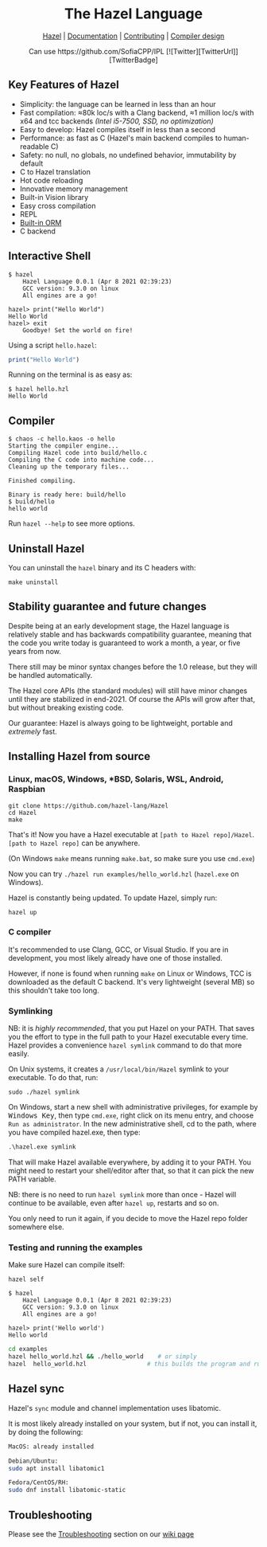 <div align="center">
<!-- <p>
    <img width="80" src="https://raw.githubusercontent.com/hazel-lang/Hazel-logo/master/dist/hazel-logo.svg?sanitize=true">
</p> -->
<h1>The Hazel Language</h1>

[Hazel](https://github.com/hazel-lang/Hazel) |
[Documentation](https://github.com/hazel-lang/Hazel/blob/master/doc/docs.md) |
[Contributing](https://github.com/hazel-lang/Hazel/blob/master/CONTRIBUTING.md) |
[Compiler design](https://github.com/hazel-lang/Hazel/blob/master/COMPILER.md)

</div>
<div align="center">
 Can use https://github.com/SofiaCPP/IPL
<!--
[![Build Status][WorkflowBadge]][WorkflowUrl]
-->
<!-- [![Sponsor][SponsorBadge]][SponsorUrl]
[![Patreon][PatreonBadge]][PatreonUrl]
[![Discord][DiscordBadge]][DiscordUrl] -->
[![Twitter][TwitterUrl]][TwitterBadge]

</div>

<!-- This is the repository for Hazel development code. The language design is based very similarly to C++, Lua and Julia. -->

## Key Features of Hazel

- Simplicity: the language can be learned in less than an hour
- Fast compilation: ≈80k loc/s with a Clang backend,
    ≈1 million loc/s with x64 and tcc backends *(Intel i5-7500, SSD, no optimization)*
- Easy to develop: Hazel compiles itself in less than a second
- Performance: as fast as C (Hazel's main backend compiles to human-readable C)
- Safety: no null, no globals, no undefined behavior, immutability by default
- C to Hazel translation
- Hot code reloading
- Innovative memory management
- Built-in Vision library
- Easy cross compilation
- REPL
- [Built-in ORM](https://github.com/hazel-lang/Hazel/blob/master/doc/docs.md#orm)
- C backend


## Interactive Shell

```shell
$ hazel
    Hazel Language 0.0.1 (Apr 8 2021 02:39:23)
    GCC version: 9.3.0 on linux
    All engines are a go!

hazel> print("Hello World")
Hello World
hazel> exit
    Goodbye! Set the world on fire!
```

Using a script `hello.hazel`:

```ruby
print("Hello World")
```

Running on the terminal is as easy as:

```shell
$ hazel hello.hzl
Hello World
```

## Compiler

```shell
$ chaos -c hello.kaos -o hello
Starting the compiler engine...
Compiling Hazel code into build/hello.c
Compiling the C code into machine code...
Cleaning up the temporary files...

Finished compiling.

Binary is ready here: build/hello
$ build/hello
hello world
```

Run `hazel --help` to see more options.

## Uninstall Hazel

You can uninstall the `hazel` binary and its C headers with:

```shell
make uninstall
```

## Stability guarantee and future changes

Despite being at an early development stage, the Hazel language is relatively stable and has backwards compatibility 
guarantee, meaning that the code you write today is guaranteed to work a month, a year, or five years from now.

There still may be minor syntax changes before the 1.0 release, but they will be handled automatically.

The Hazel core APIs (the standard modules) will still have minor changes until they are stabilized in end-2021. Of course the 
APIs will grow after that, but without breaking existing code.

Our guarantee: Hazel is always going to be lightweight, portable and *extremely* fast. 


## Installing Hazel from source

### Linux, macOS, Windows, *BSD, Solaris, WSL, Android, Raspbian

```shell
git clone https://github.com/hazel-lang/Hazel
cd Hazel
make
```

That's it! Now you have a Hazel executable at `[path to Hazel repo]/Hazel`. 
`[path to Hazel repo]` can be anywhere.

(On Windows `make` means running `make.bat`, so make sure you use `cmd.exe`)

Now you can try `./hazel run examples/hello_world.hzl` (`hazel.exe` on Windows).

Hazel is constantly being updated. To update Hazel, simply run:

```shell
hazel up
```


### C compiler

It's recommended to use Clang, GCC, or Visual Studio. If you are in development, you most likely already have one of those 
installed.

However, if none is found when running `make` on Linux or Windows, TCC is downloaded as the default C backend.
It's very lightweight (several MB) so this shouldn't take too long.


### Symlinking

NB: it is *highly recommended*, that you put Hazel on your PATH. That saves you the effort to type in the full path to your 
Hazel executable every time. Hazel provides a convenience `hazel symlink` command to do that more easily.

On Unix systems, it creates a `/usr/local/bin/Hazel` symlink to your executable. To do that, run:

```shell
sudo ./hazel symlink
```

On Windows, start a new shell with administrative privileges, for example by <kbd>Windows Key</kbd>, then type `cmd.exe`, 
right click on its menu entry, and choose `Run as administrator`. In the new administrative shell, cd to the path, where you 
have compiled hazel.exe, then type:

```bat
.\hazel.exe symlink
```

That will make Hazel available everywhere, by adding it to your PATH. You might need to restart your shell/editor after that, 
so that it can pick the new PATH variable.

NB: there is no need to run `hazel symlink` more than once - Hazel will continue to be available, even after `hazel up`, 
restarts and so on. 

You only need to run it again, if you decide to move the Hazel repo folder somewhere else.

<!-- ### Docker

<details><summary>Expand Docker instructions</summary>

```bash
git clone https://github.com/hazel-lang/Hazel
cd v
docker build -t vlang .
docker run --rm -it vlang:latest
```

### Docker with Alpine/musl

```bash
git clone https://github.com/hazel-lang/Hazel
cd v
docker build -t vlang --file=Dockerfile.alpine .
docker run --rm -it vlang:latest
```

</details> -->


### Testing and running the examples

Make sure Hazel can compile itself:

```shell
hazel self
```

```shell
$ hazel
    Hazel Language 0.0.1 (Apr 8 2021 02:39:23)
    GCC version: 9.3.0 on linux
    All engines are a go!

hazel> print('Hello world')
Hello world
```

```bash
cd examples
hazel hello_world.hzl && ./hello_world    # or simply
hazel  hello_world.hzl                 # this builds the program and runs it right away
```

## Hazel sync
Hazel's `sync` module and channel implementation uses libatomic.

It is most likely already installed on your system, but if not, you can install it, by doing the following:

```bash
MacOS: already installed

Debian/Ubuntu:
sudo apt install libatomic1

Fedora/CentOS/RH:
sudo dnf install libatomic-static
```

## Troubleshooting

Please see the [Troubleshooting](https://github.com/hazel-lang/Hazel/wiki/Troubleshooting) section on our [wiki page](https://github.com/hazel-lang/Hazel/wiki)


[TwitterBadge]: https://twitter.com/jasmcaus
[TwitterUrl]: https://img.shields.io/twitter/follow/jasmcaus.svg?style=flatl&label=Follow&logo=twitter&logoColor=white&color=1da1f2
